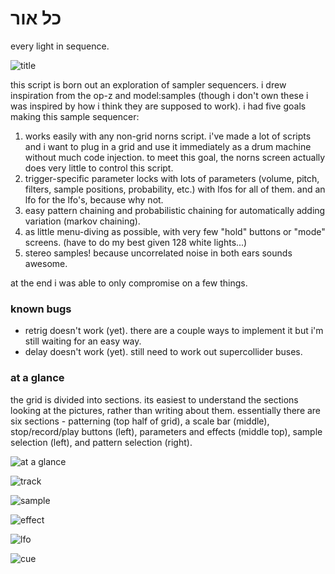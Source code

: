 # כל אור

every light in sequence.

![title](/docs/title.jpg)

this script is born out an exploration of sampler sequencers. i drew inspiration from the op-z and model:samples (though i don't own these i was inspired by how i think they are supposed to work). i had five goals making this sample sequencer:

1. works easily with any non-grid norns script. i've made a lot of scripts and i want to plug in a grid and use it immediately as a drum machine without much code injection. to meet this goal, the norns screen actually does very little to control this script.
2. trigger-specific parameter locks with lots of parameters (volume, pitch, filters, sample positions, probability, etc.) with lfos for all of them. and an lfo for the lfo's, because why not.
3. easy pattern chaining and probabilistic chaining for automatically adding variation (markov chaining).
4. as little menu-diving as possible, with very few "hold" buttons or "mode" screens. (have to do my best given 128 white lights...)
5. stereo samples! because uncorrelated noise in both ears sounds awesome.

at the end i was able to only compromise on a few things.

### known bugs

- retrig doesn't work (yet). there are a couple ways to implement it but i'm still waiting for an easy way.
- delay doesn't work (yet). still need to work out supercollider buses.


### at a glance

the grid is divided into sections. its easiest to understand the sections looking at the pictures, rather than writing about them. essentially there are six sections - patterning (top half of grid), a scale bar (middle), stop/record/play buttons (left), parameters and effects (middle top), sample selection (left), and pattern selection (right).

![at a glance](./docs/glance.jpg)

![track](./docs/track.jpg)

![sample](./docs/sample.jpg)

![effect](./docs/effect.jpg)

![lfo](./docs/lfo.jpg)

![cue](./docs/cue.jpg)

